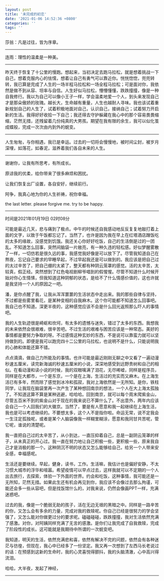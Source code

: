 ```yaml
---
layout: post
title: '未完成的初恋'
date: '2021-01-06 14:52:36 +0800'
categories: ''
tags: ''
---
```


莎翁：凡是过往，皆为序章。

- - - 

连雨：理性的温柔是一种美。

- - -

昨天终于恢复了十公里的慢跑。想起来，当初决定去跑马拉松，就是想着挑战一下自己，想着克服内心的怯懦，想着让自己有勇气可以靠近你。恍恍惚惚，兜兜转转，我已算是完成了人生的一场半程马拉松和一场全程马拉松；可是面对你，我依然是做不到从容、坦率与自信。人生好似马拉松，懵懵懂懂，跌跌撞撞，像是一种自我修行。我以为自己可以像小王子一样，学会温柔地爱一个人，到头来发现自己才是那朵傲娇的玫瑰。越长大，生命越有重量，人生也越耐人寻味。我也该试着重新规划自己的人生了，试着积极地面对自己，认识自己，接纳自己；试着努力开启新的生活。我得好好收拾一下自己；我还得去守护躲藏在我心中的那个容易畏畏缩缩，茫然无措，还残留着几份纯真的大男孩。期望在我有限的余生，我可以似化茧成蝶般，完成一次次由内到外的蜕变。

- - -

人生匆匆，与你相遇，我已是幸运。过去的一切将会慢慢地，被时间尘封，被岁月深埋，如落花，如春泥，滋养着我们各自未来的人生。

- - -

谢谢你，让我有所思考，有所成长。

原谅我的优柔，给你带来了很多麻烦和困扰。

让我们恢复出厂设置，各自安好，继续前行。

阿争，我真心地为你的人生祈祷，祝你幸福。

the last letter. please forgive me. try to be happy.

- - -

时间是2021年01月19日 02时08分

可能是最近几天，悲与痛到了极点。中午的时候还自我感动地反反复复地敲打着上面的文字，以致于午饭都忘记了。当然了，也许是因为我在早上在红塔酒店蹭饭吃的太多的缘故，没感觉到饥饿。我还关心你好好吃饭，自己的生活倒是过的一团乱。不知道怎么回事，突然间脑袋一片敞亮，有一种久违的轻松感。好似梦醒雾散了一样，一切仿若是很久远的事，我感觉我好像是可以放下了。尽管我知道自己在熬夜，忘记自己要求的早睡早起，不过早起我还是可以做到的。我应该是把自己过的太过辛苦了，把自己绷的太紧了，整天都有种阴云笼罩的感觉。活的太辛苦，太较真，假正经。突然想到了红色电视剧柳爷唱到的假惺惺。尽管不知道什么时候开始对你心生情愫，但我知道这种阴郁的状态，是给不了什么情感价值的，这也许就是我坚持一个人的原因之一吧。

潘，是你点醒了我，让我从浑浑噩噩的生活状态中走出来。我的那些自律与坚持，不过都是些雾里看花，是某种变相的自我麻木。这个你可能都不知道怎么回事吧。我自己也不知道。深更半夜的，这种感觉应该不会是什么回光返照那么吓人的事情吧。

我的人生轨迹很是崎岖和坎坷，有太多的遗憾与迷失，错过了太多的东西。我想我的未来依然会很艰难，很辛苦吧。不过生活的艰难与困苦应该是一种常态。美好的事情都是要努力争取的呀。不过感情这种玄妙的东西，不是说可以靠蛮力就可以坚持做到的。即便是我可以跑完四十二公里的马拉松，也说明不是什么，只能说明我的心肺和体能还算不错。

点点滴滴，做自己力所能及的事情。也许可能是最近刚刚无聊之中又看了一遍动漫秒速五厘米，读完新海诚的秒速五厘米的小说，深深地感受到远野贵树和自己的相似。在看动漫和读小说的时候，我的双眼噙满了泪花，无尽唏嘘，同样是程序员，同样是在大都市，一个是东京，一个是在上海，生活过的充实而又麻木。在上海生活已有多年，然而除了感觉到冰冷和孤寂，我对上海依然是一无所知。是你，铁柱同学，让我现在脑袋里再一次产生了某种想回南京的想法，一个人在大上海太孤独了。不知道这算不算是某种逃避，哈哈哈。回到南京，就可以每个周末爬紫金山，尽管五百米不到的紫金山对于现在的我来说已不算什么了。不出意外，两年内应该会自己一个人回我们的大徽京。当然了，要是有人愿意和我一起继续在上海生活，我也是可以考虑继续的。不要想太多，这个人不是指你啦。命运无常，说不定我会一生注定孤独呢，或者是某个人脑袋像我一样糊里糊涂，愿意和我同甘共苦呢，管它呢，谁说的清楚呢。

我一直把自己过的太辛苦了，从小到达，一直压抑着自己，总是一副阴云笼罩的样子，从未真正的开心过。我一直在努力地让自己积极一些，更积极一些，原来我自己才是消极的那一个。这种阴沉不明的状态又怎么能够给自己，给另一个人带来安全感，幸福感呢。

生活还是要继续。早起，健身，读书，工作。生活嘛，我估计也是偏好安静，不太习惯大城市的浮华和喧嚣。希望疫情可以早点过去，这样我就可以不定期的一个人出去旅行，去探索，体验一下外面的世界。约会和吃饭，这种事情，我可能还是一无所知，茫然无措。如果此生还有机会再见到你，我应该不会像过去那么拘谨，可能还会多一些从容吧，但是找饭馆什么的，对我来说，仍然会像画PPT一样，充满迷惑吧。

过去的我，像是一个脆弱无助的孩子，活在无边无垠的黑暗之中。同样是一路辛苦的你，又怎么会有多余的力量，完成对我的救赎呢。你自己已经是很努力的学会坚强了，又怎么能对你做更过分的要求呢。磕磕碰碰，跌跌撞撞，我对生活依然充满了感激。对你，对阿姨同样充满了无言的感激。是你们让我完成了自我救赎，完成了阶段性的成长。这可能就是我期待中所谓的一次蜕变吧。

我知道，明天的生活，依然充满悲和喜，依然有解决不完的问题，依然会有各种迷茫与彷徨，但现在，我心中已经多了一份坚定。我又再一次想到了左西马长老说过的话：在预感到这新的生命时，我的心灵喜悦得颤抖，我的头脑清澈，心中高兴得流泪。

哈哈，大半夜，发起了神经，

- - -
